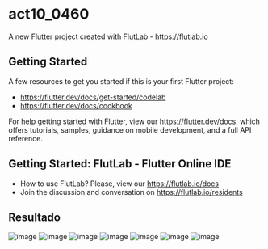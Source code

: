 # act10_0460

A new Flutter project created with FlutLab - https://flutlab.io

## Getting Started

A few resources to get you started if this is your first Flutter project:

- https://flutter.dev/docs/get-started/codelab
- https://flutter.dev/docs/cookbook

For help getting started with Flutter, view our
https://flutter.dev/docs, which offers tutorials,
samples, guidance on mobile development, and a full API reference.

## Getting Started: FlutLab - Flutter Online IDE

- How to use FlutLab? Please, view our https://flutlab.io/docs
- Join the discussion and conversation on https://flutlab.io/residents

## Resultado

![image](https://github.com/DDOrozco17/act10_0460/assets/143548028/b01edf5b-6dd8-4b19-8f9b-9d2b9c002a1b)
![image](https://github.com/DDOrozco17/act10_0460/assets/143548028/6ffb778b-9418-4161-8ed6-f47e8e4c0e24)
![image](https://github.com/DDOrozco17/act10_0460/assets/143548028/d084c954-9036-4a94-9176-62d4fc54e3f9)
![image](https://github.com/DDOrozco17/act10_0460/assets/143548028/54e39037-a266-4653-9a8e-48b8b383d172)
![image](https://github.com/DDOrozco17/act10_0460/assets/143548028/6d362bb8-11bf-4390-b6c8-c5fb86135abd)
![image](https://github.com/DDOrozco17/act10_0460/assets/143548028/5d4aaf0d-9168-4010-8dfd-304418abd9e4)
![image](https://github.com/DDOrozco17/act10_0460/assets/143548028/aa8de48f-ebed-46b8-991c-ea9acc1d1be1)
